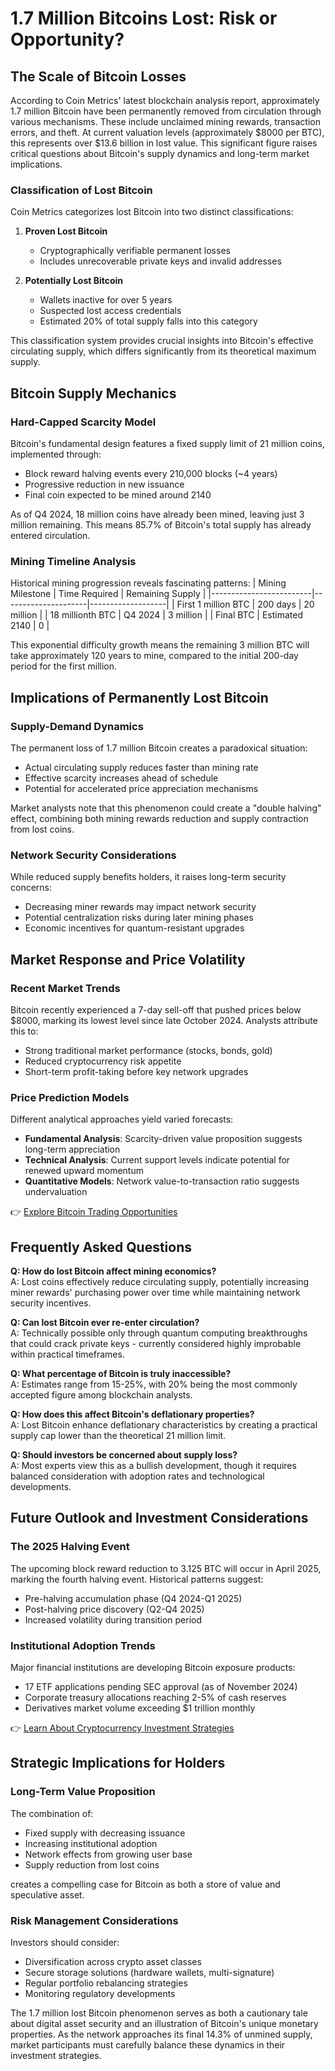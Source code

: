# 1.7 Million Bitcoins Lost: Risk or Opportunity?

## The Scale of Bitcoin Losses

According to Coin Metrics' latest blockchain analysis report, approximately 1.7 million Bitcoin have been permanently removed from circulation through various mechanisms. These include unclaimed mining rewards, transaction errors, and theft. At current valuation levels (approximately $8000 per BTC), this represents over $13.6 billion in lost value. This significant figure raises critical questions about Bitcoin's supply dynamics and long-term market implications.

### Classification of Lost Bitcoin

Coin Metrics categorizes lost Bitcoin into two distinct classifications:

1. **Proven Lost Bitcoin**  
   - Cryptographically verifiable permanent losses
   - Includes unrecoverable private keys and invalid addresses

2. **Potentially Lost Bitcoin**  
   - Wallets inactive for over 5 years
   - Suspected lost access credentials
   - Estimated 20% of total supply falls into this category

This classification system provides crucial insights into Bitcoin's effective circulating supply, which differs significantly from its theoretical maximum supply.

## Bitcoin Supply Mechanics

### Hard-Capped Scarcity Model
Bitcoin's fundamental design features a fixed supply limit of 21 million coins, implemented through:
- Block reward halving events every 210,000 blocks (~4 years)
- Progressive reduction in new issuance
- Final coin expected to be mined around 2140

As of Q4 2024, 18 million coins have already been mined, leaving just 3 million remaining. This means 85.7% of Bitcoin's total supply has already entered circulation.

### Mining Timeline Analysis
Historical mining progression reveals fascinating patterns:
| Mining Milestone       | Time Required       | Remaining Supply  |
|-------------------------|---------------------|-------------------|
| First 1 million BTC     | 200 days            | 20 million        |
| 18 millionth BTC        | Q4 2024             | 3 million         |
| Final BTC               | Estimated 2140      | 0                 |

This exponential difficulty growth means the remaining 3 million BTC will take approximately 120 years to mine, compared to the initial 200-day period for the first million.

## Implications of Permanently Lost Bitcoin

### Supply-Demand Dynamics
The permanent loss of 1.7 million Bitcoin creates a paradoxical situation:
- Actual circulating supply reduces faster than mining rate
- Effective scarcity increases ahead of schedule
- Potential for accelerated price appreciation mechanisms

Market analysts note that this phenomenon could create a "double halving" effect, combining both mining rewards reduction and supply contraction from lost coins.

### Network Security Considerations
While reduced supply benefits holders, it raises long-term security concerns:
- Decreasing miner rewards may impact network security
- Potential centralization risks during later mining phases
- Economic incentives for quantum-resistant upgrades

## Market Response and Price Volatility

### Recent Market Trends
Bitcoin recently experienced a 7-day sell-off that pushed prices below $8000, marking its lowest level since late October 2024. Analysts attribute this to:
- Strong traditional market performance (stocks, bonds, gold)
- Reduced cryptocurrency risk appetite
- Short-term profit-taking before key network upgrades

### Price Prediction Models
Different analytical approaches yield varied forecasts:
- **Fundamental Analysis**: Scarcity-driven value proposition suggests long-term appreciation
- **Technical Analysis**: Current support levels indicate potential for renewed upward momentum
- **Quantitative Models**: Network value-to-transaction ratio suggests undervaluation

👉 [Explore Bitcoin Trading Opportunities](https://bit.ly/okx-bonus)

## Frequently Asked Questions

**Q: How do lost Bitcoin affect mining economics?**  
A: Lost coins effectively reduce circulating supply, potentially increasing miner rewards' purchasing power over time while maintaining network security incentives.

**Q: Can lost Bitcoin ever re-enter circulation?**  
A: Technically possible only through quantum computing breakthroughs that could crack private keys - currently considered highly improbable within practical timeframes.

**Q: What percentage of Bitcoin is truly inaccessible?**  
A: Estimates range from 15-25%, with 20% being the most commonly accepted figure among blockchain analysts.

**Q: How does this affect Bitcoin's deflationary properties?**  
A: Lost Bitcoin enhance deflationary characteristics by creating a practical supply cap lower than the theoretical 21 million limit.

**Q: Should investors be concerned about supply loss?**  
A: Most experts view this as a bullish development, though it requires balanced consideration with adoption rates and technological developments.

## Future Outlook and Investment Considerations

### The 2025 Halving Event
The upcoming block reward reduction to 3.125 BTC will occur in April 2025, marking the fourth halving event. Historical patterns suggest:
- Pre-halving accumulation phase (Q4 2024-Q1 2025)
- Post-halving price discovery (Q2-Q4 2025)
- Increased volatility during transition period

### Institutional Adoption Trends
Major financial institutions are developing Bitcoin exposure products:
- 17 ETF applications pending SEC approval (as of November 2024)
- Corporate treasury allocations reaching 2-5% of cash reserves
- Derivatives market volume exceeding $1 trillion monthly

👉 [Learn About Cryptocurrency Investment Strategies](https://bit.ly/okx-bonus)

## Strategic Implications for Holders

### Long-Term Value Proposition
The combination of:
- Fixed supply with decreasing issuance
- Increasing institutional adoption
- Network effects from growing user base
- Supply reduction from lost coins

creates a compelling case for Bitcoin as both a store of value and speculative asset.

### Risk Management Considerations
Investors should consider:
- Diversification across crypto asset classes
- Secure storage solutions (hardware wallets, multi-signature)
- Regular portfolio rebalancing strategies
- Monitoring regulatory developments

The 1.7 million lost Bitcoin phenomenon serves as both a cautionary tale about digital asset security and an illustration of Bitcoin's unique monetary properties. As the network approaches its final 14.3% of unmined supply, market participants must carefully balance these dynamics in their investment strategies.